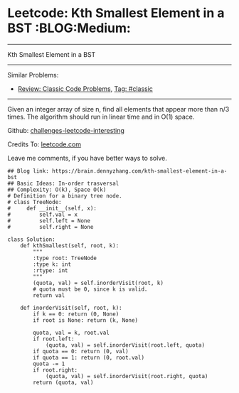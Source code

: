 # Leetcode: Kth Smallest Element in a BST     :BLOG:Medium:


---

Kth Smallest Element in a BST  

---

Similar Problems:  
-   [Review: Classic Code Problems](https://brain.dennyzhang.com/review-classic), [Tag: #classic](https://brain.dennyzhang.com/tag/classic)

---

Given an integer array of size n, find all elements that appear more than n/3 times. The algorithm should run in linear time and in O(1) space.  

Github: [challenges-leetcode-interesting](https://github.com/DennyZhang/challenges-leetcode-interesting/tree/master/kth-smallest-element-in-a-bst)  

Credits To: [leetcode.com](https://leetcode.com/problems/kth-smallest-element-in-a-bst/description/)  

Leave me comments, if you have better ways to solve.  

    ## Blog link: https://brain.dennyzhang.com/kth-smallest-element-in-a-bst
    ## Basic Ideas: In-order trasversal
    ## Complexity: O(k), Space O(k)
    # Definition for a binary tree node.
    # class TreeNode:
    #     def __init__(self, x):
    #         self.val = x
    #         self.left = None
    #         self.right = None
    
    class Solution:
        def kthSmallest(self, root, k):
            """
            :type root: TreeNode
            :type k: int
            :rtype: int
            """
            (quota, val) = self.inorderVisit(root, k)
            # quota must be 0, since k is valid.
            return val
    
        def inorderVisit(self, root, k):
            if k == 0: return (0, None)
            if root is None: return (k, None)
    
            quota, val = k, root.val
            if root.left:
                (quota, val) = self.inorderVisit(root.left, quota)
            if quota == 0: return (0, val)
            if quota == 1: return (0, root.val)
            quota -= 1
            if root.right:
                (quota, val) = self.inorderVisit(root.right, quota)
            return (quota, val)